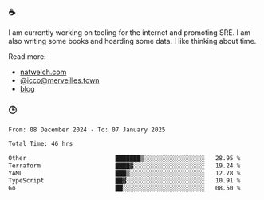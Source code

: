 ### ☕

I am currently working on tooling for the internet and promoting SRE. I am also writing some books and hoarding some data. I like thinking about time. 

Read more:

 - [natwelch.com](https://natwelch.com)
 - [@icco@merveilles.town](https://merveilles.town/@icco)
 - [blog](https://writing.natwelch.com)

### 🕒

<!--START_SECTION:waka-->

```txt
From: 08 December 2024 - To: 07 January 2025

Total Time: 46 hrs

Other                         ███████▒░░░░░░░░░░░░░░░░░   28.95 %
Terraform                     ████▓░░░░░░░░░░░░░░░░░░░░   19.24 %
YAML                          ███▒░░░░░░░░░░░░░░░░░░░░░   12.78 %
TypeScript                    ██▓░░░░░░░░░░░░░░░░░░░░░░   10.91 %
Go                            ██░░░░░░░░░░░░░░░░░░░░░░░   08.50 %
```

<!--END_SECTION:waka-->
